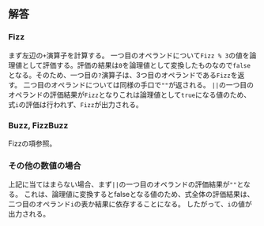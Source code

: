 ## 解答

### Fizz

まず左辺の`+`演算子を計算する。
一つ目のオペランドについて`Fizz % 3`の値を論理値として評価する。評価の結果は`0`を論理値として変換したものなので`false`となる。そのため、一つ目の`?`演算子は、3つ目のオペランドである`Fizz`を返す。
二つ目のオペランドについては同様の手口で`""`が返される。
`||`の一つ目のオペランドの評価結果が`Fizz`となりこれは論理値として`true`になる値のため、式`i`の評価は行われず、`Fizz`が出力される。

### Buzz, FizzBuzz

Fizzの項参照。

### その他の数値の場合

上記に当てはまらない場合、まず`||`の一つ目のオペランドの評価結果が`""`となる。
これは、論理値に変換するとfalseとなる値のため、式全体の評価結果は、二つ目のオペランド`i`の表か結果に依存することになる。
したがって、`i`の値が出力される。
